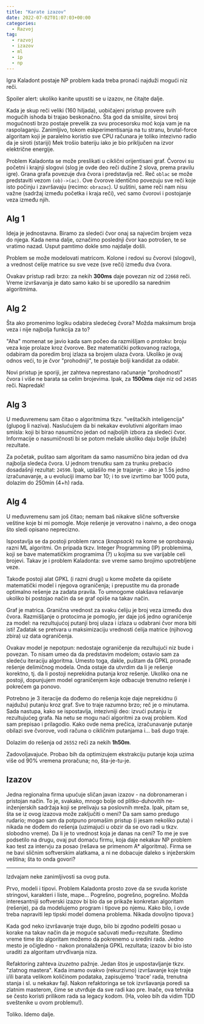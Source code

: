 ```yaml
---
title: "Karate izazov"
date: 2022-07-02T01:07:03+00:00
categories:
  - Razvoj
tag:
  - razvoj
  - izazov
  - ml
  - ip
  - np
---
```


Igra Kaladont postaje NP problem kada treba pronaći najduži mogući niz reči.

Spoiler alert: ukoliko kanite upustiti se u izazov, ne čitajte dalje.

<!--more-->

Kada je skup reči veliki (160 hiljada), uobičajeni pristup provere svih mogućih ishoda bi trajao beskonačno. Šta god da smislite, sirovi broj mogućnosti brzo postaje prevelik za svu procesorsku moć koja vam je na raspolaganju. Zanimljivo, tokom eskperimentisanja na tu stranu, brutal-force algoritam koji je paralelno koristio sve CPU računara je toliko intezivno radio da je siroti (stariji) Mek trošio bateriju iako je bio priključen na izvor električne energije.

Problem Kaladonta se može preslikati u ciklični orijentisani graf. Čvorovi su početni i krajnji slogovi (slog je ovde deo reči dužine 2 slova, prema pravilu igre). Grana grafa povezuje dva čvora i predstavlja reč. Reč `oblac` se može predstaviti vezom `(ob)->(ac)`. Ove čvorove identično povezuju sve reči koje isto počinju i završavaju (recimo: `obrazac`). U suštini, same reči nam nisu važne (sadržaj između početka i kraja reči), već samo čvorovi i postojanje veza između njih.

## Alg 1

Ideja je jednostavna. Biramo za sledeći čvor onaj sa najvećim brojem veza do njega. Kada nema dalje, označimo poslednji čvor kao potrošen, te se vratimo nazad. Usput pamtimo dokle smo najdalje došli.

Problem se može modelovati matricom. Kolone i redovi su čvorovi (slogovi), a vrednost ćelije matrice su sve veze (sve reči) između dva čvora.

Ovakav pristup radi brzo: za nekih **300ms** daje povezan niz od `22668` reči. Vreme izvršavanja je dato samo kako bi se uporedilo sa narednim algoritmima.

## Alg 2

Šta ako promenimo logiku odabira sledećeg čvora? Možda maksimum broja veza i nije najbolja funkcija za to?

"Aha" momenat se javio kada sam počeo da razmišljam o _protoku_: broju veza koje prolaze kroz čvorove. Bez matematički potkovanog razloga, odabiram da poredim broj izlaza sa brojem ulaza čvora. Ukoliko je ovaj odnos veći, to je čvor "prohodniji", te postaje bolji kandidat za odabir.

Novi pristup je sporiji, jer zahteva neprestano računanje "prohodnosti" čvora i više ne barata sa celim brojevima. Ipak, za **1500ms** daje niz od `24585` reči. Napredak!

## Alg 3

U međuvremenu sam čitao o algoritmima tkzv. "veštačkih inteligencija" (glupog li naziva). Naslućujem da bi nekakav evolutivni algoritam imao smisla: koji bi birao nasumično jedan od najboljih izbora za sledeći čvor. Informacije o nasumičnosti bi se potom mešale ukoliko daju bolje (duže) rezultate.

Za početak, puštao sam algoritam da samo nasumično bira jedan od dva najbolja sledeća čvora. U jednom trenutku sam za trunku prebacio dosadašnji rezultat: `24590`. Ipak, uplašilo me je trajanje: - ako je 1.5s jedno izračunavanje, a u evoluciji imamo bar 10; i to sve izvrtimo bar 1000 puta, dolazim do 250min (4+h) rada.

## Alg 4

U međuvremenu sam još čitao; nemam baš nikakve slične softverske veštine koje bi mi pomogle. Moje rešenje je verovatno i naivno, a deo onoga što sledi opisano neprecizno.

Ispostavlja se da postoji problem ranca (_knapsack_) na kome se oprobavaju razni ML algoritmi. On pripada tkzv. Integer Programming (IP) problemima, koji se bave matematičkim programima (?) u kojima su sve varijable celi brojevi. Takav je i problem Kaladonta: sve vreme samo brojimo upotrebljene veze.

Takođe postoji alat GPKL (i razni drugi) u kome možete da opišete matematički model i njegova ograničenja; i prepustite mu da pronađe optimalno rešenje za zadata pravila. To umnogome olakšava rešavanje ukoliko bi postojao način da se graf opiše na takav način.

Graf je matrica. Granična vrednost za svaku ćeliju je broj veza između dva čvora. Razmišljanje o protocima je pomoglo, jer daje još jedno ograničenje za model: na rezultujućoj putanji broj ulaza i izlaza u odabrani čvor mora biti isti! Zadatak se pretvara u maksimizaciju vrednosti ćelija matrice (njihovog zbira) uz data ograničenja.

Ovakav model je nepotpun: nedostaje ograničenje da rezultujući niz bude i povezan. To nisam umeo da da predstavim modelom; ostavio sam za sledeću iteraciju algoritma. Umesto toga, dakle, puštam da GPKL pronađe rešenje delimičnog modela. Onda ostaje da utvrdim da li je rešenje korektno, tj. da li postoji neprekidna putanja kroz rešenje. Ukoliko ona ne postoji, dopunjujem model ograničenjem koje odbacuje trenutno rešenje i pokrećem ga ponovo.

Potrebno je 3 iteracije da dođemo do rešenja koje daje neprekidnu (i najdužu) putanju kroz graf. Sve to traje razumno brzo; reč je o minutama. Sada nastupa, kako se ispostavlja, intezivniji deo: izvući putanju iz rezultujućeg grafa. Na netu se mogu naći algoritmi za ovaj problem. Kod sam prepisao i prilagodio. Kako ovde nema prečica, izračunavanje putanje obilazi sve čvorove, vodi računa o cikličnim putanjama i... baš dugo traje.

Dolazim do rešenja od `26552` reči za nekih **1h50m**.

Zadovoljavajuće. Probao bih da optimizujem ekstrakciju putanje koja uzima više od 90% vremena proračuna; no, šta-je-tu-je.

## Izazov

Jedna regionalna firma upućuje sličan javan izazov - na dobronameran i pristojan način. To je, svakako, mnogo bolje od plitko-duhovitih ne-inženjerskih sadržaja koji se prelivaju sa poslovnih mreža. Ipak, pitam se, šta se iz ovog izazova može zaključiti o meni? Da sam samo predugo rudario; mogao sam da potpuno promašim pristup (i jesam nekoliko puta) i nikada ne dođem do rešenja (uzimajući u obzir da se ovo radi u tkzv. slobodno vreme). Da li je to vrednost koja je danas na ceni? To me je sve podsetilo na drugu, ovaj put domaću firmu, koja daje nekakav NP problem kao test za intervju za posao (rešava se primenom A\* algoritma). Firma se ne bavi sličnim softverskim alatkama, a ni ne dobacuje daleko s inježerskim veština; šta to onda govori?

---- 

Izdvajam neke zanimljivosti sa ovog puta.

Prvo, modeli i tipovi. Problem Kaladonta prosto zove da se svuda koriste stringovi, karakteri i liste, mape... Pogrešno, pogrešno, pogrešno. Možda interesantniji softverski izazov bi bio da se prikaže konkretan algoritam (rešenje), pa da modelujemo program i tipove po njemu. Kako bilo, i ovde treba napraviti lep tipski model domena problema. Nikada dovoljno tipova:)

Kada god neko izvršavanje traje dugo, bilo bi zgodno podeliti posao u korake na takav način da je moguće sačuvati među-rezultate. Štedimo vreme time što algoritam možemo da pokrenemo u sredini rada. Jedno mesto je očigledno - nakon pronalaženja GPKL rezultata; izazov bi bio isto uraditi za algoritam utrvđivanja niza.

Refaktoring zahteva _izuzetno_ pažnje. Jedan štos je uspostavljanje tkzv. "zlatnog mastera". Kada imamo ovakvo (rekurzivno) izvršavanje koje traje i/ili barata velikom količinom podataka, zapisujemo 'trace' rada, trenutna stanja i sl. u nekakav fajl. Nakon refaktoringa se tok izvršavanja poredi sa zlatnim masterom, čime se utvrđuje da sve radi kao pre. Inače, ova tehnika se često koristi prilikom rada sa legacy kodom. (Ha, voleo bih da vidim TDD sveštenike u ovom problemu!).

Toliko. Idemo dalje.
